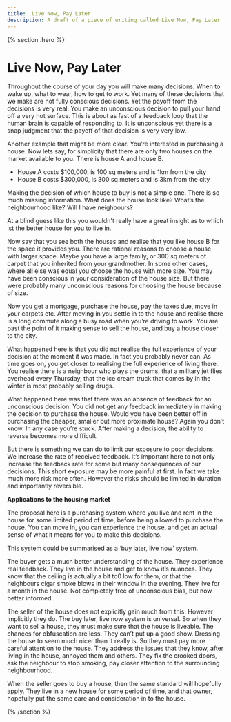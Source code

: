 ```yaml
---
title:  Live Now, Pay Later
description: A draft of a piece of writing called Live Now, Pay Later
---
```


{% section .hero %}
# Live Now, Pay Later
Throughout the course of your day you will make many decisions. When to wake up, what to wear, how to get to work. Yet many of these decisions that we make are not fully conscious decisions. Yet the payoff from the decisions is very real. You make an unconscious decision to pull your hand off a very hot surface. This is about as fast of a feedback loop that the human brain is capable of responding to. It is unconscious yet there is a snap judgment that the payoff of that decision is very very low.

Another example that might be more clear. You’re interested in purchasing a house. Now lets say, for simplicity that there are only two houses on the market available to you. There is house A and house B. 

- House A costs $100,000, is 100 sq meters and is 1km from the city
- House B costs $300,000, is 300 sq meters and is 3km from the city

Making the decision of which house to buy is not a simple one. There is so much missing information. What does the house look like? What’s the neighbourhood like? Will I have neighbours? 

At a blind guess like this you wouldn't really have a great insight as to which ist the better house for you to live in. 

Now say that you see both the houses and realise that you like house B for the space it provides you. There are rational reasons to choose a house with larger space. Maybe you have a large family, or 300 sq meters of carpet that you inherited from your grandmother. In some other cases, where all else was equal you choose the house with more size. You may have been conscious in your consideration of the house size. But there were probably many unconscious reasons for choosing the house because of size. 

Now you get  a mortgage, purchase the house, pay the taxes due, move in your carpets etc. After moving in you settle in to the house and realise there is a long commute along a busy road when you’re driving to work. You are past the point of it making sense to sell the house, and buy a house closer to the city. 

What happened here is that you did not realise the full experience of your decision at the moment it was made. In fact you probably never can. As time goes on, you get closer to realising the full experience of living there. You realise there is a neighbour who plays the drums, that a military jet flies overhead every Thursday, that the ice cream truck that comes by in the winter is most probably selling drugs. 

What happened here was that there was an absence of feedback for an unconscious decision. You did not get any feedback immediately in making the decision to purchase the house. Would you have been better off in purchasing the cheaper, smaller but more proximate house? Again you don’t know. In any case you’re stuck. After making a decision, the ability to reverse becomes more difficult. 

But there is something we can do to limit our exposure to poor decisions. We increase the rate of received feedback. It’s important here to not only increase the feedback rate for some but many consequences of our decisions. This short exposure may be more painful at first. In fact we take much more risk more often. However the risks should be limited in duration and importantly reversible.

**Applications to the housing market**

The proposal here is a purchasing system where you live and rent in the house for some limited period of time, before being allowed to purchase the house. You can move in, you can experience the house, and get an actual sense of what it means for you to make this decisions. 

This system could be summarised as a ‘buy later, live now’ system. 

The buyer gets a much better understanding of the house. They experience real feedback. They live in the house and get to know it’s nuances. They know that the ceiling is actually a bit to0 low for them, or that the neighbours cigar smoke blows in their window in the evening. They live for a month in the house. Not completely free of unconscious bias, but now better informed. 

The seller of the house does not explicitly gain much from this. However implicitly they do. The buy later, live now system is universal. So when they want to sell a house, they must make sure that the house is liveable. The chances for obfuscation are less. They can’t put up a good show. Dressing the house to seem much nicer than it really is. So they must pay more careful attention to the house. They address the issues that they know, after living in the house, annoyed them and others. They fix the crooked doors, ask the neighbour to stop smoking, pay closer attention to the surrounding neighbourhood. 

When the seller goes to buy a house, then the same standard will hopefully apply. They live in a new house for some period of time, and that owner, hopefully put the same care and consideration in to the house.

{% /section %}